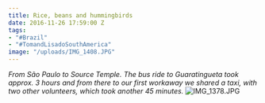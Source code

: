 ```yaml
---
title: Rice, beans and hummingbirds
date: 2016-11-26 17:59:00 Z
tags:
- "#Brazil"
- "#TomandLisadoSouthAmerica"
image: "/uploads/IMG_1408.JPG"
---
```


*From São Paulo to Source Temple. The bus ride to Guaratingueta took approx. 3 hours and from there to our first workaway we shared a taxi, with two other volunteers, which took another 45 minutes.* <!--more-->
![IMG_1378.JPG](/uploads/IMG_1378.JPG)
